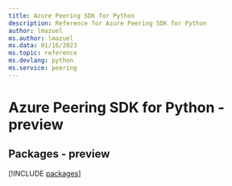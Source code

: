 ```yaml
---
title: Azure Peering SDK for Python
description: Reference for Azure Peering SDK for Python
author: lmazuel
ms.author: lmazuel
ms.data: 01/16/2023
ms.topic: reference
ms.devlang: python
ms.service: peering
---
```

# Azure Peering SDK for Python - preview
## Packages - preview
[!INCLUDE [packages](peering-index.md)]